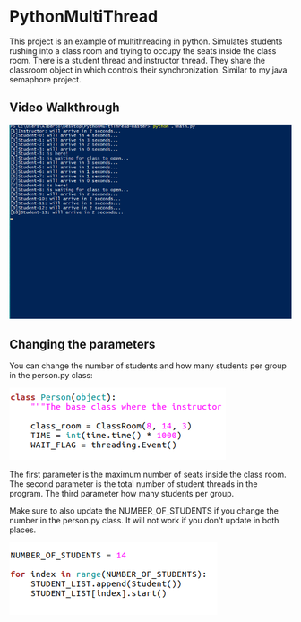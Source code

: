 # PythonMultiThread
This project is an example of multithreading in python. Simulates students rushing into a class room and trying to occupy the seats inside the class room. There is a student thread and instructor thread. They share the classroom object in which controls their synchronization. Similar to my java semaphore project.

## Video Walkthrough

![gif file](https://raw.githubusercontent.com/afranco07/PythonMultiThread/master/python_multi_gif.gif)

## Changing the parameters
You can change the number of students and how many students per group in the person.py class:

![person class file](https://raw.githubusercontent.com/afranco07/PythonMultiThread/master/change_parameters_class.png)

The first parameter is the maximum number of seats inside the class room. The second parameter is the total number of student threads in the program. The third parameter how many students per group.

Make sure to also update the NUMBER_OF_STUDENTS if you change the number in the person.py class. It will not work if you don't update in both places.

![main file](https://raw.githubusercontent.com/afranco07/PythonMultiThread/master/student_number.png)
